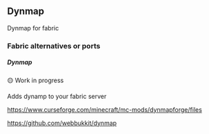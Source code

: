 ## Dynmap

Dynmap for fabric 

### Fabric alternatives or ports

##### Dynmap 

:yellow_circle: Work in progress

Adds dynamp to your fabric server

https://www.curseforge.com/minecraft/mc-mods/dynmapforge/files

https://github.com/webbukkit/dynmap
